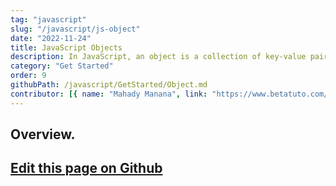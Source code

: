 ```yaml
---
tag: "javascript"
slug: "/javascript/js-object"
date: "2022-11-24"
title: JavaScript Objects
description: In JavaScript, an object is a collection of key-value pairs, where each key is a string (or symbol) and each value can be any type of data.."
category: "Get Started"
order: 9
githubPath: /javascript/GetStarted/Object.md
contributor: [{ name: "Mahady Manana", link: "https://www.betatuto.com/" }]
---
```



## Overview.

## <a href="https://github.com/mahady-manana/betatuto-docs/tree/main/docs/javascript/GetStarted/Object.md" target="_blank">Edit this page on Github</a>

